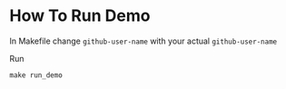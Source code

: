 # How To Run Demo

In Makefile change `github-user-name` with your actual `github-user-name`

Run 
```
make run_demo
```